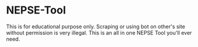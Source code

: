 # NEPSE-Tool
 This is for educational purpose only. Scraping or using bot on other's site without permission is very illegal. This is an all in one NEPSE Tool you'll ever need.
